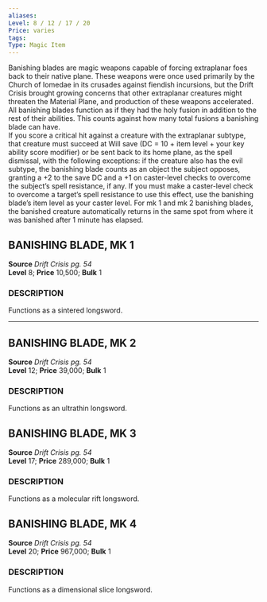 ```yaml
---
aliases: 
Level: 8 / 12 / 17 / 20
Price: varies
tags: 
Type: Magic Item
---
```

Banishing blades are magic weapons capable of forcing extraplanar foes back to their native plane. These weapons were once used primarily by the Church of Iomedae in its crusades against fiendish incursions, but the Drift Crisis brought growing concerns that other extraplanar creatures might threaten the Material Plane, and production of these weapons accelerated. All banishing blades function as if they had the holy fusion in addition to the rest of their abilities. This counts against how many total fusions a banishing blade can have.  
If you score a critical hit against a creature with the extraplanar subtype, that creature must succeed at Will save (DC = 10 + item level + your key ability score modifier) or be sent back to its home plane, as the spell dismissal, with the following exceptions: if the creature also has the evil subtype, the banishing blade counts as an object the subject opposes, granting a +2 to the save DC and a +1 on caster-level checks to overcome the subject’s spell resistance, if any. If you must make a caster-level check to overcome a target’s spell resistance to use this effect, use the banishing blade’s item level as your caster level. For mk 1 and mk 2 banishing blades, the banished creature automatically returns in the same spot from where it was banished after 1 minute has elapsed.  

## BANISHING BLADE, MK 1

**Source** _Drift Crisis pg. 54_  
**Level** 8; **Price** 10,500; **Bulk** 1

### DESCRIPTION

Functions as a sintered longsword.

---

## BANISHING BLADE, MK 2

**Source** _Drift Crisis pg. 54_  
**Level** 12; **Price** 39,000; **Bulk** 1

### DESCRIPTION

Functions as an ultrathin longsword.

## BANISHING BLADE, MK 3

**Source** _Drift Crisis pg. 54_  
**Level** 17; **Price** 289,000; **Bulk** 1

### DESCRIPTION

Functions as a molecular rift longsword.

## BANISHING BLADE, MK 4

**Source** _Drift Crisis pg. 54_  
**Level** 20; **Price** 967,000; **Bulk** 1

### DESCRIPTION

Functions as a dimensional slice longsword.